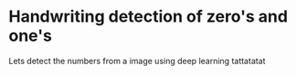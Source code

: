 # Handwriting detection of zero's and one's
Lets detect the numbers from a image using deep learning
tattatatat
